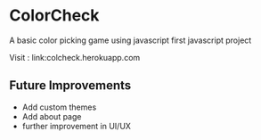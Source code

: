 # ColorCheck
A basic color picking game using javascript
first javascript project 

Visit : link:colcheck.herokuapp.com

## Future Improvements
* Add custom themes
* Add about page
* further improvement in UI/UX